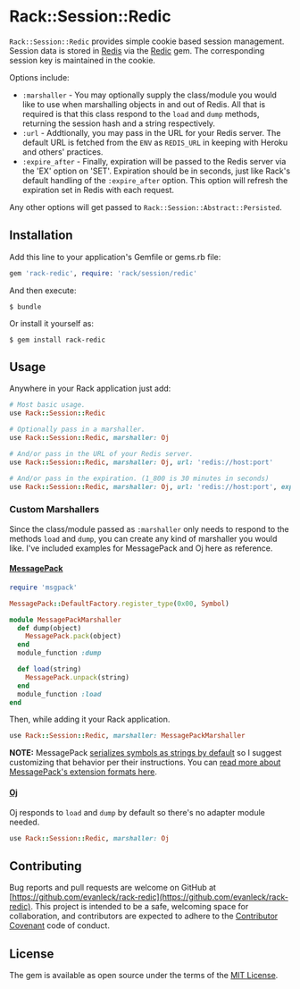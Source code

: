 # Rack::Session::Redic

`Rack::Session::Redic` provides simple cookie based session management. Session data is stored in [Redis](http://redis.io) via the [Redic](https://github.com/amakawa/redic) gem. The corresponding session key is maintained in the cookie.

Options include:

- `:marshaller` - You may optionally supply the class/module you would like to use when marshalling objects in and out of Redis. All that is required is that this class respond to the  `load` and `dump` methods, returning the session hash and a string respectively.
- `:url` - Addtionally, you may pass in the URL for your Redis server. The default URL is fetched from the `ENV` as `REDIS_URL` in keeping with Heroku and others' practices.
- `:expire_after` - Finally, expiration will be passed to the Redis server via the 'EX' option on 'SET'. Expiration should be in seconds, just like Rack's default handling of the `:expire_after` option. This option will refresh the expiration set in Redis with each request.

Any other options will get passed to `Rack::Session::Abstract::Persisted`.


## Installation

Add this line to your application's Gemfile or gems.rb file:

```ruby
gem 'rack-redic', require: 'rack/session/redic'
```

And then execute:

    $ bundle

Or install it yourself as:

    $ gem install rack-redic


## Usage

Anywhere in your Rack application just add:

```ruby
# Most basic usage.
use Rack::Session::Redic

# Optionally pass in a marshaller.
use Rack::Session::Redic, marshaller: Oj

# And/or pass in the URL of your Redis server.
use Rack::Session::Redic, marshaller: Oj, url: 'redis://host:port'

# And/or pass in the expiration. (1_800 is 30 minutes in seconds)
use Rack::Session::Redic, marshaller: Oj, url: 'redis://host:port', expire_after: 1_800
```

### Custom Marshallers

Since the class/module passed as `:marshaller` only needs to respond to the methods `load` and `dump`, you can create any kind of marshaller you would like. I've included examples for MessagePack and Oj here as reference.

#### [MessagePack](https://github.com/msgpack/msgpack-ruby)

```ruby
require 'msgpack'

MessagePack::DefaultFactory.register_type(0x00, Symbol)

module MessagePackMarshaller
  def dump(object)
    MessagePack.pack(object)
  end
  module_function :dump

  def load(string)
    MessagePack.unpack(string)
  end
  module_function :load
end
```

Then, while adding it your Rack application.

```ruby
use Rack::Session::Redic, marshaller: MessagePackMarshaller
```

**NOTE:** MessagePack [serializes symbols as strings by default](https://github.com/msgpack/msgpack-ruby#serializing-and-deserializing-symbols) so I suggest customizing that behavior per their instructions. You can [read more about MessagePack's extension formats here](https://github.com/msgpack/msgpack/blob/master/spec.md#types-extension-type).

#### [Oj](https://github.com/ohler55/oj)

Oj responds to `load` and `dump` by default so there's no adapter module needed.

```ruby
use Rack::Session::Redic, marshaller: Oj
```


## Contributing

Bug reports and pull requests are welcome on GitHub at [https://github.com/evanleck/rack-redic](https://github.com/evanleck/rack-redic). This project is intended to be a safe, welcoming space for collaboration, and contributors are expected to adhere to the [Contributor Covenant](http://contributor-covenant.org) code of conduct.


## License

The gem is available as open source under the terms of the [MIT License](http://opensource.org/licenses/MIT).
